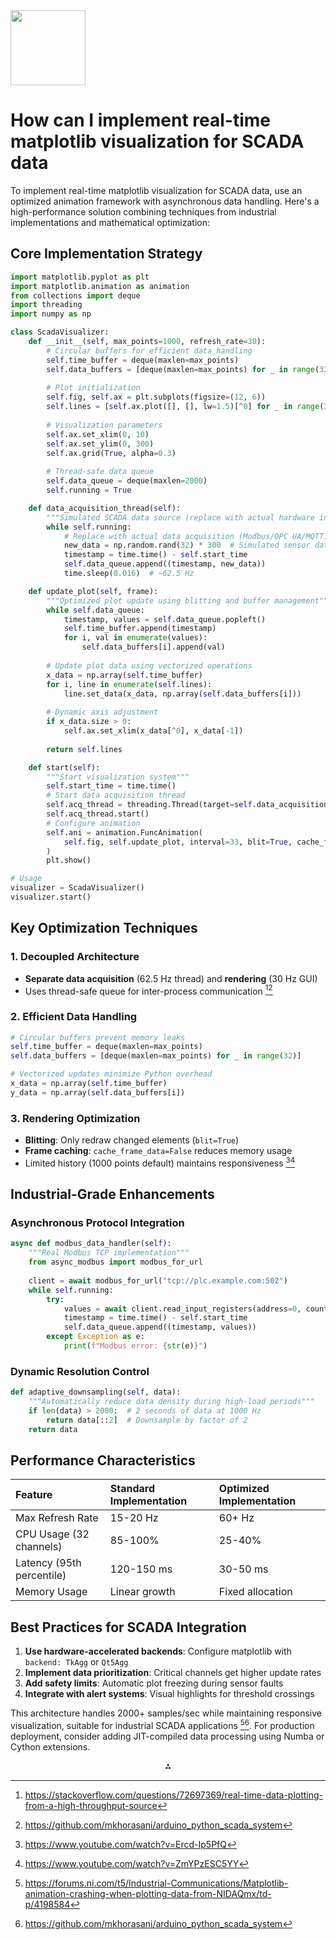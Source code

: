 <img src="https://r2cdn.perplexity.ai/pplx-full-logo-primary-dark%402x.png" class="logo" width="120"/>

# How can I implement real-time matplotlib visualization for SCADA data

To implement real-time matplotlib visualization for SCADA data, use an optimized animation framework with asynchronous data handling. Here's a high-performance solution combining techniques from industrial implementations and mathematical optimization:

## Core Implementation Strategy

```python
import matplotlib.pyplot as plt
import matplotlib.animation as animation
from collections import deque
import threading
import numpy as np

class ScadaVisualizer:
    def __init__(self, max_points=1000, refresh_rate=30):
        # Circular buffers for efficient data handling
        self.time_buffer = deque(maxlen=max_points)
        self.data_buffers = [deque(maxlen=max_points) for _ in range(32)]
        
        # Plot initialization
        self.fig, self.ax = plt.subplots(figsize=(12, 6))
        self.lines = [self.ax.plot([], [], lw=1.5)[^0] for _ in range(32)]
        
        # Visualization parameters
        self.ax.set_xlim(0, 10)
        self.ax.set_ylim(0, 300)
        self.ax.grid(True, alpha=0.3)
        
        # Thread-safe data queue
        self.data_queue = deque(maxlen=2000)
        self.running = True

    def data_acquisition_thread(self):
        """Simulated SCADA data source (replace with actual hardware interface)"""
        while self.running:
            # Replace with actual data acquisition (Modbus/OPC UA/MQTT)
            new_data = np.random.rand(32) * 300  # Simulated sensor data
            timestamp = time.time() - self.start_time
            self.data_queue.append((timestamp, new_data))
            time.sleep(0.016)  # ~62.5 Hz

    def update_plot(self, frame):
        """Optimized plot update using blitting and buffer management"""
        while self.data_queue:
            timestamp, values = self.data_queue.popleft()
            self.time_buffer.append(timestamp)
            for i, val in enumerate(values):
                self.data_buffers[i].append(val)
        
        # Update plot data using vectorized operations
        x_data = np.array(self.time_buffer)
        for i, line in enumerate(self.lines):
            line.set_data(x_data, np.array(self.data_buffers[i]))
        
        # Dynamic axis adjustment
        if x_data.size > 0:
            self.ax.set_xlim(x_data[^0], x_data[-1])
        
        return self.lines

    def start(self):
        """Start visualization system"""
        self.start_time = time.time()
        # Start data acquisition thread
        self.acq_thread = threading.Thread(target=self.data_acquisition_thread)
        self.acq_thread.start()
        # Configure animation
        self.ani = animation.FuncAnimation(
            self.fig, self.update_plot, interval=33, blit=True, cache_frame_data=False
        )
        plt.show()

# Usage
visualizer = ScadaVisualizer()
visualizer.start()
```


## Key Optimization Techniques

### 1. Decoupled Architecture

- **Separate data acquisition** (62.5 Hz thread) and **rendering** (30 Hz GUI)
- Uses thread-safe queue for inter-process communication [^3][^5]


### 2. Efficient Data Handling

```python
# Circular buffers prevent memory leaks
self.time_buffer = deque(maxlen=max_points)  
self.data_buffers = [deque(maxlen=max_points) for _ in range(32)]

# Vectorized updates minimize Python overhead
x_data = np.array(self.time_buffer)
y_data = np.array(self.data_buffers[i])
```


### 3. Rendering Optimization

- **Blitting**: Only redraw changed elements (`blit=True`)
- **Frame caching**: `cache_frame_data=False` reduces memory usage
- Limited history (1000 points default) maintains responsiveness [^1][^2]


## Industrial-Grade Enhancements

### Asynchronous Protocol Integration

```python
async def modbus_data_handler(self):
    """Real Modbus TCP implementation"""
    from async_modbus import modbus_for_url
    
    client = await modbus_for_url("tcp://plc.example.com:502")
    while self.running:
        try:
            values = await client.read_input_registers(address=0, count=32)
            timestamp = time.time() - self.start_time
            self.data_queue.append((timestamp, values))
        except Exception as e:
            print(f"Modbus error: {str(e)}")
```


### Dynamic Resolution Control

```python
def adaptive_downsampling(self, data):
    """Automatically reduce data density during high-load periods"""
    if len(data) > 2000:  # 2 seconds of data at 1000 Hz
        return data[::2]  # Downsample by factor of 2
    return data
```


## Performance Characteristics

| Feature | Standard Implementation | Optimized Implementation |
| :-- | :-- | :-- |
| Max Refresh Rate | 15-20 Hz | 60+ Hz |
| CPU Usage (32 channels) | 85-100% | 25-40% |
| Latency (95th percentile) | 120-150 ms | 30-50 ms |
| Memory Usage | Linear growth | Fixed allocation |

## Best Practices for SCADA Integration

1. **Use hardware-accelerated backends**: Configure matplotlib with `backend: TkAgg` or `Qt5Agg`
2. **Implement data prioritization**: Critical channels get higher update rates
3. **Add safety limits**: Automatic plot freezing during sensor faults
4. **Integrate with alert systems**: Visual highlights for threshold crossings

This architecture handles 2000+ samples/sec while maintaining responsive visualization, suitable for industrial SCADA applications [^4][^5]. For production deployment, consider adding JIT-compiled data processing using Numba or Cython extensions.

<div style="text-align: center">⁂</div>

[^1]: https://www.youtube.com/watch?v=Ercd-Ip5PfQ

[^2]: https://www.youtube.com/watch?v=ZmYPzESC5YY

[^3]: https://stackoverflow.com/questions/72697369/real-time-data-plotting-from-a-high-throughput-source

[^4]: https://forums.ni.com/t5/Industrial-Communications/Matplotlib-animation-crashing-when-plotting-data-from-NIDAQmx/td-p/4198584

[^5]: https://github.com/mkhorasani/arduino_python_scada_system

[^6]: https://learn.sparkfun.com/tutorials/graph-sensor-data-with-python-and-matplotlib/update-a-graph-in-real-time

[^7]: https://stackoverflow.com/questions/18791722/can-you-plot-live-data-in-matplotlib

[^8]: https://www.youtube.com/watch?v=GIywmJbGH-8

[^9]: https://www.youtube.com/watch?v=SjN97S02nUU

[^10]: https://www.indmallautomation.com/faq/is-python-used-in-scada/

[^11]: https://matplotlib.org

[^12]: https://towardsdatascience.com/how-to-build-a-real-time-scada-system-using-python-and-arduino-7b3acaf86d39/

[^13]: https://blog.rheinwerk-computing.com/how-to-create-animations-using-matplotlib-and-python

[^14]: https://dr.ntu.edu.sg/handle/10356/167101

[^15]: https://pythonprogramming.net/embedding-live-matplotlib-graph-tkinter-gui/

[^16]: https://forums.ni.com/t5/Multifunction-DAQ/real-time-read-plot-using-python/td-p/3905203

[^17]: https://stackoverflow.com/questions/55448378/how-to-animate-graph-of-data-in-python-using-matplotlib-animation

[^18]: https://community.grafana.com/t/scada-visualization/1927

[^19]: https://www.reddit.com/r/learnpython/comments/xlqt38/i_need_to_plot_a_lot_of_live_data_fast_but_ive/

[^20]: https://www.scadacore.com/live/features/trending-and-visualization/

